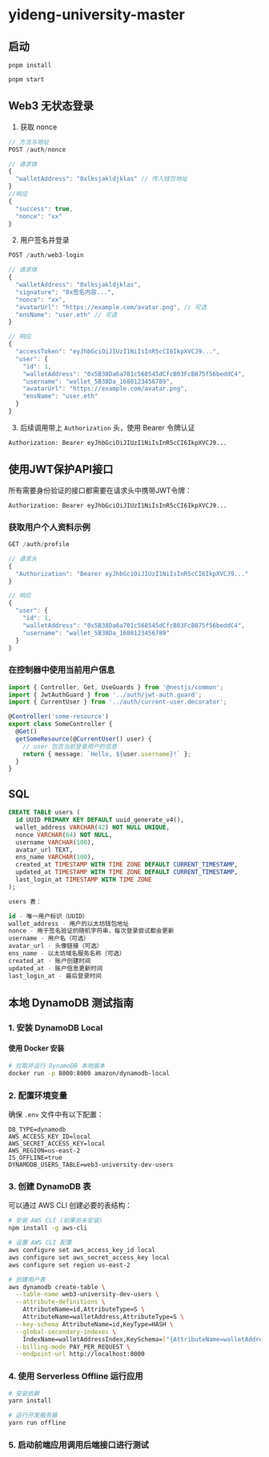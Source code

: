 # yideng-university-master

## 启动

```shell
pnpm install

pnpm start
```

## Web3 无状态登录

1. 获取 nonce

```js
// 方法与地址
POST /auth/nonce

// 请求体
{
  "walletAddress": "0xlksjakldjklas" // 传入钱包地址
}
//响应
{
  "success": true,
  "nonce": "xx"
}
```

2. 用户签名并登录

```js
POST /auth/web3-login

// 请求体
{
  "walletAddress": "0xlksjakldjklas",
  "signature": "0x签名内容...",
  "nonce": "xx",
  "avatarUrl": "https://example.com/avatar.png", // 可选
  "ensName": "user.eth" // 可选
}

// 响应
{
  "accessToken": "eyJhbGciOiJIUzI1NiIsInR5cCI6IkpXVCJ9...",
  "user": {
    "id": 1,
    "walletAddress": "0x5B38Da6a701c568545dCfcB03FcB875f56beddC4",
    "username": "wallet_5B38Da_1680123456789",
    "avatarUrl": "https://example.com/avatar.png",
    "ensName": "user.eth"
  }
}
```

3. 后续调用带上 `Authorization` 头，使用 Bearer 令牌认证

```
Authorization: Bearer eyJhbGciOiJIUzI1NiIsInR5cCI6IkpXVCJ9...
```

## 使用JWT保护API接口

所有需要身份验证的接口都需要在请求头中携带JWT令牌：

```
Authorization: Bearer eyJhbGciOiJIUzI1NiIsInR5cCI6IkpXVCJ9...
```

### 获取用户个人资料示例

```js
GET /auth/profile

// 请求头
{
  "Authorization": "Bearer eyJhbGciOiJIUzI1NiIsInR5cCI6IkpXVCJ9..."
}

// 响应
{
  "user": {
    "id": 1,
    "walletAddress": "0x5B38Da6a701c568545dCfcB03FcB875f56beddC4",
    "username": "wallet_5B38Da_1680123456789"
  }
}
```

### 在控制器中使用当前用户信息

```typescript
import { Controller, Get, UseGuards } from '@nestjs/common';
import { JwtAuthGuard } from '../auth/jwt-auth.guard';
import { CurrentUser } from '../auth/current-user.decorator';

@Controller('some-resource')
export class SomeController {
  @Get()
  getSomeResource(@CurrentUser() user) {
    // user 包含当前登录用户的信息
    return { message: `Hello, ${user.username}!` };
  }
}
```

## SQL

```sql
CREATE TABLE users (
  id UUID PRIMARY KEY DEFAULT uuid_generate_v4(),
  wallet_address VARCHAR(42) NOT NULL UNIQUE,
  nonce VARCHAR(64) NOT NULL,
  username VARCHAR(100),
  avatar_url TEXT,
  ens_name VARCHAR(100),
  created_at TIMESTAMP WITH TIME ZONE DEFAULT CURRENT_TIMESTAMP,
  updated_at TIMESTAMP WITH TIME ZONE DEFAULT CURRENT_TIMESTAMP,
  last_login_at TIMESTAMP WITH TIME ZONE
);

users 表：

id - 唯一用户标识（UUID）
wallet_address - 用户的以太坊钱包地址
nonce - 用于签名验证的随机字符串，每次登录尝试都会更新
username - 用户名（可选）
avatar_url - 头像链接（可选）
ens_name - 以太坊域名服务名称（可选）
created_at - 账户创建时间
updated_at - 账户信息更新时间
last_login_at - 最后登录时间
```

## 本地 DynamoDB 测试指南

### 1. 安装 DynamoDB Local

#### 使用 Docker 安装

```bash
# 拉取并运行 DynamoDB 本地版本
docker run -p 8000:8000 amazon/dynamodb-local
```

### 2. 配置环境变量

确保 `.env` 文件中有以下配置：

```properties
DB_TYPE=dynamodb
AWS_ACCESS_KEY_ID=local
AWS_SECRET_ACCESS_KEY=local
AWS_REGION=us-east-2
IS_OFFLINE=true
DYNAMODB_USERS_TABLE=web3-university-dev-users
```

### 3. 创建 DynamoDB 表

可以通过 AWS CLI 创建必要的表结构：

```bash
# 安装 AWS CLI (如果尚未安装)
npm install -g aws-cli

# 设置 AWS CLI 配置
aws configure set aws_access_key_id local
aws configure set aws_secret_access_key local
aws configure set region us-east-2

# 创建用户表
aws dynamodb create-table \
  --table-name web3-university-dev-users \
  --attribute-definitions \
    AttributeName=id,AttributeType=S \
    AttributeName=walletAddress,AttributeType=S \
  --key-schema AttributeName=id,KeyType=HASH \
  --global-secondary-indexes \
    IndexName=walletAddressIndex,KeySchema=["{AttributeName=walletAddress,KeyType=HASH}"],Projection="{ProjectionType=ALL}" \
  --billing-mode PAY_PER_REQUEST \
  --endpoint-url http://localhost:8000
```

### 4. 使用 Serverless Offline 运行应用

```bash
# 安装依赖
yarn install

# 运行开发服务器
yarn run offline
```

### 5. 启动前端应用调用后端接口进行测试
